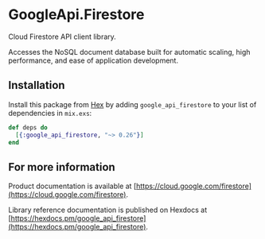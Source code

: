 # GoogleApi.Firestore

Cloud Firestore API client library.

Accesses the NoSQL document database built for automatic scaling, high performance, and ease of application development. 

## Installation

Install this package from [Hex](https://hex.pm) by adding
`google_api_firestore` to your list of dependencies in `mix.exs`:

```elixir
def deps do
  [{:google_api_firestore, "~> 0.26"}]
end
```

## For more information

Product documentation is available at [https://cloud.google.com/firestore](https://cloud.google.com/firestore).

Library reference documentation is published on Hexdocs at
[https://hexdocs.pm/google_api_firestore](https://hexdocs.pm/google_api_firestore).
